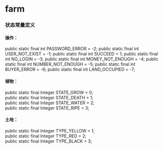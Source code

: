 # farm

### 状态常量定义

#### 操作：
public static final int PASSWORD_ERROR = -2;
public static final int USER_NOT_EXIST = -1;
public static final int SUCCEED = 1;
public static final int NO_LOGIN = -3;
public static final int MONEY_NOT_ENOUGH = -4;
public static final int NUMBER_NOT_ENOUGH = -5;
public static final int BUYER_ERROR = -6;
public static final int LAND_OCCUPIED = -7;

#### 植物：
public static final Integer STATE_GROW = 0;  
public static final Integer STATE_DEATH = 1;  
public static final Integer STATE_WATER = 2;  
public static final Integer STATE_RIPE = 3;  

#### 土地：
public static final Integer TYPE_YELLOW = 1;  
public static final Integer TYPE_RED = 2;  
public static final Integer TYPE_BLACK = 3;  
